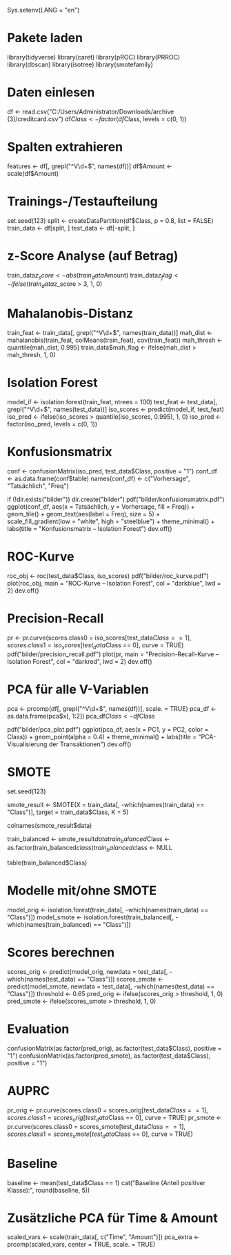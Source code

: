
Sys.setenv(LANG = "en")

# Pakete laden
library(tidyverse)
library(caret)
library(pROC)
library(PRROC)
library(dbscan)
library(isotree)
library(smotefamily)

# Daten einlesen
df <- read.csv("C:/Users/Administrator/Downloads/archive (3)/creditcard.csv")
df$Class <- factor(df$Class, levels = c(0, 1))

# Spalten extrahieren
features <- df[, grepl("^V\\d+$", names(df))]
df$Amount <- scale(df$Amount)

# Trainings-/Testaufteilung
set.seed(123)
split <- createDataPartition(df$Class, p = 0.8, list = FALSE)
train_data <- df[split, ]
test_data <- df[-split, ]

# z-Score Analyse (auf Betrag)
train_data$z_score <- abs(train_data$Amount)
train_data$z_flag <- ifelse(train_data$z_score > 3, 1, 0)

# Mahalanobis-Distanz
train_feat <- train_data[, grepl("^V\\d+$", names(train_data))]
mah_dist <- mahalanobis(train_feat, colMeans(train_feat), cov(train_feat))
mah_thresh <- quantile(mah_dist, 0.995)
train_data$mah_flag <- ifelse(mah_dist > mah_thresh, 1, 0)

# Isolation Forest
model_if <- isolation.forest(train_feat, ntrees = 100)
test_feat <- test_data[, grepl("^V\\d+$", names(test_data))]
iso_scores <- predict(model_if, test_feat)
iso_pred <- ifelse(iso_scores > quantile(iso_scores, 0.995), 1, 0)
iso_pred <- factor(iso_pred, levels = c(0, 1))

# Konfusionsmatrix
conf <- confusionMatrix(iso_pred, test_data$Class, positive = "1")
conf_df <- as.data.frame(conf$table)
names(conf_df) <- c("Vorhersage", "Tatsächlich", "Freq")

if (!dir.exists("bilder")) dir.create("bilder")
pdf("bilder/konfusionsmatrix.pdf")
ggplot(conf_df, aes(x = Tatsächlich, y = Vorhersage, fill = Freq)) +
  geom_tile() +
  geom_text(aes(label = Freq), size = 5) +
  scale_fill_gradient(low = "white", high = "steelblue") +
  theme_minimal() +
  labs(title = "Konfusionsmatrix – Isolation Forest")
dev.off()

# ROC-Kurve
roc_obj <- roc(test_data$Class, iso_scores)
pdf("bilder/roc_kurve.pdf")
plot(roc_obj, main = "ROC-Kurve – Isolation Forest", col = "darkblue", lwd = 2)
dev.off()

# Precision-Recall
pr <- pr.curve(scores.class0 = iso_scores[test_data$Class == 1],
               scores.class1 = iso_scores[test_data$Class == 0], curve = TRUE)
pdf("bilder/precision_recall.pdf")
plot(pr, main = "Precision-Recall-Kurve – Isolation Forest", col = "darkred", lwd = 2)
dev.off()

# PCA für alle V-Variablen
pca <- prcomp(df[, grepl("^V\\d+$", names(df))], scale. = TRUE)
pca_df <- as.data.frame(pca$x[, 1:2])
pca_df$Class <- df$Class

pdf("bilder/pca_plot.pdf")
ggplot(pca_df, aes(x = PC1, y = PC2, color = Class)) +
  geom_point(alpha = 0.4) +
  theme_minimal() +
  labs(title = "PCA-Visualisierung der Transaktionen")
dev.off()

# SMOTE
set.seed(123)

smote_result <- SMOTE(X = train_data[, -which(names(train_data) == "Class")],
                      target = train_data$Class,
                      K = 5)

colnames(smote_result$data)

train_balanced <- smote_result$data
train_balanced$Class <- as.factor(train_balanced$class)
train_balanced$class <- NULL  

table(train_balanced$Class)


# Modelle mit/ohne SMOTE
model_orig <- isolation.forest(train_data[, -which(names(train_data) == "Class")])
model_smote <- isolation.forest(train_balanced[, -which(names(train_balanced) == "Class")])

# Scores berechnen
scores_orig <- predict(model_orig, newdata = test_data[, -which(names(test_data) == "Class")])
scores_smote <- predict(model_smote, newdata = test_data[, -which(names(test_data) == "Class")])
threshold <- 0.65
pred_orig <- ifelse(scores_orig > threshold, 1, 0)
pred_smote <- ifelse(scores_smote > threshold, 1, 0)

# Evaluation
confusionMatrix(as.factor(pred_orig), as.factor(test_data$Class), positive = "1")
confusionMatrix(as.factor(pred_smote), as.factor(test_data$Class), positive = "1")

# AUPRC
pr_orig <- pr.curve(scores.class0 = scores_orig[test_data$Class == 1],
                    scores.class1 = scores_orig[test_data$Class == 0],
                    curve = TRUE)
pr_smote <- pr.curve(scores.class0 = scores_smote[test_data$Class == 1],
                     scores.class1 = scores_smote[test_data$Class == 0],
                     curve = TRUE)

# Baseline
baseline <- mean(test_data$Class == 1)
cat("Baseline (Anteil positiver Klasse):", round(baseline, 5))

# Zusätzliche PCA für Time & Amount
scaled_vars <- scale(train_data[, c("Time", "Amount")])
pca_extra <- prcomp(scaled_vars, center = TRUE, scale. = TRUE)

